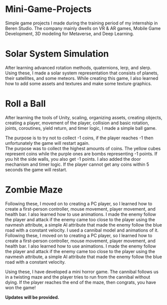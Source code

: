 # Mini-Game-Projects
 Simple game projects I made during the training period of my internship in Beren Studio. 
 The company mainly dwells on VR & AR games, Mobile Game Development, 3D modeling for Metaverse, and Deep Learning. 

 # Solar System Simulation

After learning advanced rotation methods, quaternions, lerp, and slerp. Using these, I made a solar system representation that consists of planets, their satellites, and some meteors.
While creating this game, I also learned how to add some assets and textures and make some texture graphics.

# Roll a Ball

After learning the tools of Unity, scaling, organizing assets, creating objects, creating a player, movement of the player,
collision and basic rotation, joints, coroutines, yield return, and timer logic, I made a simple ball game.

The purpose is to try not to collect -1 coins, if the player reaches -1 then unfortunately the game will restart again.   
The purpose was to collect the highest amounts of coins.  The yellow cubes represent coins while the purple ones are bombs representing -1 points. 
If you hit the side walls, you also get -1 points. I also added the door mechanism and timer logic. If the player cannot get any coins within 5 seconds the game will restart.

# Zombie Maze

Following these, I moved on to creating a PC player, so I learned how to create a first-person controller, mouse movement, player movement, and health bar. 
I also learned how to use animations. I made the enemy follow the player and attack if the enemy came too close to the player using the navmesh attribute, a simple AI attribute that made the enemy follow the blue road with a constant velocity. I used a cannibal model and animations of it. Following these, I moved on to creating a PC player, so I learned how to create a first-person controller, mouse movement, player movement, and health bar. I also learned how to use animations. I made the enemy follow the player and attack if the enemy came too close to the player using the navmesh attribute, a simple AI attribute that made the enemy follow the blue road with a constant velocity.

Using these, I have developed a mini horror game. The cannibal follows us in a twisting maze and the player tries to run from the cannibal without dying. If the player reaches the end of the maze, then congrats, you have won the game!   

**Updates will be provided.**
